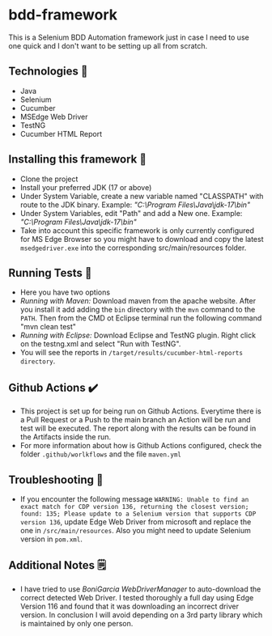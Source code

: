 # bdd-framework
This is a Selenium BDD Automation framework just in case I need to use one quick and I don't want to be setting up all from scratch. 

## Technologies 👾
- Java
- Selenium
- Cucumber
- MSEdge Web Driver
- TestNG
- Cucumber HTML Report

## Installing this framework 💾
- Clone the project
- Install your preferred JDK (17 or above)
- Under System Variable, create a new variable named "CLASSPATH" with route to the JDK binary. Example: _"C:\Program Files\Java\jdk-17\bin"_
- Under System Variables, edit "Path" and add a New one. Example: _"C:\Program Files\Java\jdk-17\bin"_
- Take into account this specific framework is only currently configured for MS Edge Browser so you might have to download and copy the latest `msedgedriver.exe` into the corresponding src/main/resources folder.

## Running Tests 🏃
- Here you have two options
- _Running with Maven:_ Download maven from the apache website. After you install it add adding the `bin` directory with the `mvn` command to the `PATH`. Then from the CMD ot Eclipse terminal run the following command "mvn clean test"
- _Running with Eclipse:_ Download Eclipse and TestNG plugin. Right click on the testng.xml and select "Run with TestNG".
- You will see the reports in `/target/results/cucumber-html-reports directory`.

## Github Actions ✔️
- This project is set up for being run on Github Actions. Everytime there is a Pull Request or a Push to the main branch an Action will be run and test will be executed. The report along with the results can be found in the Artifacts inside the run.
- For more information about how is Github Actions configured, check the folder `.github/worlkflows` and the file `maven.yml`

## Troubleshooting 🔧
- If you encounter the following message `WARNING: Unable to find an exact match for CDP version 136, returning the closest version; found: 135; Please update to a Selenium version that supports CDP version 136`, update Edge Web Driver from microsoft and replace the one in `/src/main/resources`. Also you might need to update Selenium version in `pom.xml`.

## Additional Notes 🗒️
- I have tried to use _BoniGarcia WebDriverManager_ to auto-download the correct detected Web Driver. I tested thoroughly a full day using Edge Version 116 and found that it was downloading an incorrect driver version. In conclusion I will avoid depending on a 3rd party library which is maintained by only one person.
  
